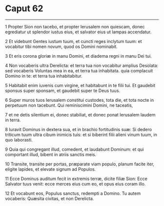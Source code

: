 # Caput 62

***

1 Propter Sion non tacebo, et propter Ierusalem non quiescam, donec egrediatur ut splendor iustus eius, et salvator eius ut lampas accendatur.

2 Et videbunt Gentes iustum tuum, et cuncti reges inclytum tuum: et vocabitur tibi nomen novum, quod os Domini nominabit.

3 Et eris corona gloriæ in manu Domini, et diadema regni in manu Dei tui.

4 Non vocaberis ultra Derelicta: et terra tua non vocabitur amplius Desolata: sed vocaberis Voluntas mea in ea, et terra tua inhabitata. quia complacuit Domino in te: et terra tua inhabitabitur.

5 Habitabit enim iuvenis cum virgine, et habitabunt in te filii tui. Et gaudebit sponsus super sponsam, et gaudebit super te Deus tuus.

6 Super muros tuos Ierusalem constitui custodes, tota die, et tota nocte in perpetuum non tacebunt. Qui reminiscimini Domini, ne taceatis,

7 et ne detis silentium ei, donec stabiliat, et donec ponat Ierusalem laudem in terra.

8 Iuravit Dominus in dextera sua, et in brachio fortitudinis suæ: Si dedero triticum tuum ultra cibum inimicis tuis: et si biberint filii alieni vinum tuum, in quo laborasti.

9 Quia qui congregant illud, comedent, et laudabunt Dominum: et qui comportant illud, bibent in atriis sanctis meis.

10 Transite, transite per portas, præparate viam populo, planum facite iter, eligite lapides, et elevate signum ad Populos.

11 Ecce Dominus auditum fecit in extremis terræ, dicite filiæ Sion: Ecce Salvator tuus venit: ecce merces eius cum eo, et opus eius coram illo.

12 Et vocabunt eos, Populus sanctus, redempti a Domino. Tu autem vocaberis: Quæsita civitas, et non Derelicta.

